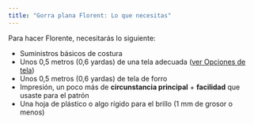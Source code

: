 ```yaml
---
title: "Gorra plana Florent: Lo que necesitas"
---
```


Para hacer Florente, necesitarás lo siguiente:

- Suministros básicos de costura
- Unos 0,5 metros (0,6 yardas) de una tela adecuada ([ver Opciones de tela](/docs/designs/florent/fabric/))
- Unos 0,5 metros (0,6 yardas) de tela de forro
- Impresión, un poco más de **circunstancia principal** + **facilidad** que usaste para el patrón
- Una hoja de plástico o algo rígido para el brillo (1 mm de grosor o menos)

